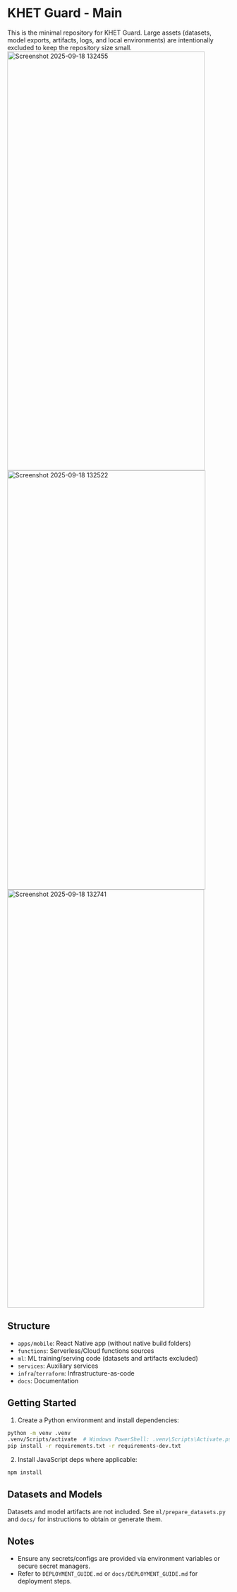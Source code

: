 # KHET Guard - Main

This is the minimal repository for KHET Guard. Large assets (datasets, model exports, artifacts, logs, and local environments) are intentionally excluded to keep the repository size small.
<img width="447" height="948" alt="Screenshot 2025-09-18 132455" src="https://github.com/user-attachments/assets/a5ec58fc-5a1f-46de-a8ce-6deb63f45fb0" />
<img width="449" height="948" alt="Screenshot 2025-09-18 132522" src="https://github.com/user-attachments/assets/b77c2fdf-36b3-44bb-a87c-f547b1a54263" />
<img width="446" height="946" alt="Screenshot 2025-09-18 132741" src="https://github.com/user-attachments/assets/71ca8694-210e-4721-aa6c-3fd30c12eb40" />





## Structure
- `apps/mobile`: React Native app (without native build folders)
- `functions`: Serverless/Cloud functions sources
- `ml`: ML training/serving code (datasets and artifacts excluded)
- `services`: Auxiliary services
- `infra`/`terraform`: Infrastructure-as-code
- `docs`: Documentation

## Getting Started
1. Create a Python environment and install dependencies:
```bash
python -m venv .venv
.venv/Scripts/activate  # Windows PowerShell: .venv\Scripts\Activate.ps1
pip install -r requirements.txt -r requirements-dev.txt
```
2. Install JavaScript deps where applicable:
```bash
npm install
```

## Datasets and Models
Datasets and model artifacts are not included. See `ml/prepare_datasets.py` and `docs/` for instructions to obtain or generate them.

## Notes
- Ensure any secrets/configs are provided via environment variables or secure secret managers.
- Refer to `DEPLOYMENT_GUIDE.md` or `docs/DEPLOYMENT_GUIDE.md` for deployment steps.
